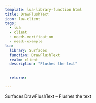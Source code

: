 ```yaml
---
template: lua-library-function.html
title: DrawFlushText
icon: lua-client
tags:
  - lua
  - client
  - needs-verification
  - needs-example
lua:
  library: Surfaces
  function: DrawFlushText
  realm: client
  description: "Flushes the text"
  
  
  returns:
    
---
```


<div class="lua__search__keywords">
Surfaces.DrawFlushText &#x2013; Flushes the text
</div>
